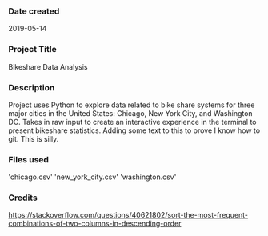 ### Date created
2019-05-14

### Project Title
Bikeshare Data Analysis

### Description
Project uses Python to explore data related to bike share systems for three major cities in the United States: Chicago, New York City, and Washington DC. Takes in raw input to create an interactive experience in the terminal to present bikeshare statistics. Adding some text to this to prove I know how to git. This is silly.

### Files used
'chicago.csv'
'new_york_city.csv'
'washington.csv'

### Credits
https://stackoverflow.com/questions/40621802/sort-the-most-frequent-combinations-of-two-columns-in-descending-order



